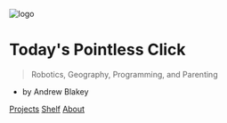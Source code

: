 <!-- _coverpage.md -->

![logo](/assets/cursor.png)

# Today's Pointless Click

> Robotics, Geography, Programming, and Parenting

- by Andrew Blakey

[Projects](/projects/index)
[Shelf](/shelf/index)
[About](/about)

